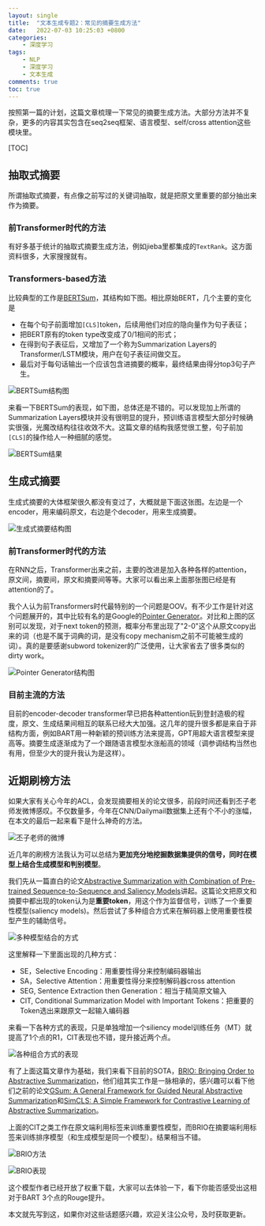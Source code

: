 ```yaml
---
layout: single
title:  "文本生成专题2：常见的摘要生成方法"
date:   2022-07-03 10:25:03 +0800
categories: 
    - 深度学习
tags: 
    - NLP
    - 深度学习
    - 文本生成
comments: true
toc: true
---
```


按照第一篇的计划，这篇文章梳理一下常见的摘要生成方法。大部分方法并不复杂，更多的内容其实包含在seq2seq框架、语言模型、self/cross attention这些模块里。


[TOC]


## 抽取式摘要
所谓抽取式摘要，有点像之前写过的关键词抽取，就是把原文里重要的部分抽出来作为摘要。
### 前Transformer时代的方法
有好多基于统计的抽取式摘要生成方法，例如jieba里都集成的`TextRank`。这方面资料很多，大家搜搜就有。
### Transformers-based方法
比较典型的工作是[BERTSum](https://arxiv.org/abs/1908.08345)，其结构如下图。相比原始BERT，几个主要的变化是
- 在每个句子前面增加`[CLS]`token，后续用他们对应的隐向量作为句子表征；
- 把BERT原有的token type改变成了0/1相间的形式；
- 在得到句子表征后，又增加了一个称为Summarization Layers的Transformer/LSTM模块，用户在句子表征间做交互。
- 最后对于每句话输出一个应该包含进摘要的概率，最终结果由得分top3句子产生。

![BERTSum结构图](/assets/nlg/bertsum.png)

来看一下BERTSum的表现，如下图，总体还是不错的。可以发现加上所谓的Summarization Layers模块并没有很明显的提升，预训练语言模型大部分时候确实很强，光魔改结构往往收效不大。这篇文章的结构我感觉很工整，句子前加`[CLS]`的操作给人一种细腻的感觉。

![BERTSum结果](/assets/nlg/bertsum_result.png)

## 生成式摘要

生成式摘要的大体框架很久都没有变过了，大概就是下面这张图。左边是一个encoder，用来编码原文，右边是个decoder，用来生成摘要。

![生成式摘要结构图](/assets/nlg/abstractive.png)


### 前Transformer时代的方法
在RNN之后，Transformer出来之前，主要的改进是加入各种各样的attention，原文间，摘要间，原文和摘要间等等。大家可以看出来上面那张图已经是有attention的了。

我个人认为前Transformers时代最特别的一个问题是OOV。有不少工作是针对这个问题展开的，其中比较有名的是Google的[Pointer Generator](http://arxiv.org/abs/1704.04368 "Get To The Point: Summarization with Pointer-Generator Networks")。对比和上图的区别可以发现，对于next token的预测，概率分布里出现了"2-0"这个从原文copy出来的词（也是不属于词典的词，是没有copy mechanism之前不可能被生成的词）。真的是要感谢subword tokenizer的广泛使用，让大家省去了很多类似的dirty work。


![Pointer Generator结构图](/assets/nlg/pointer.png)

### 目前主流的方法
目前的encoder-decoder transformer早已把各种attention玩到登封造极的程度，原文、生成结果间相互的联系已经大大加强。这几年的提升很多都是来自于非结构方面，例如BART用一种新颖的预训练方法来提高，GPT用超大语言模型来提高等。摘要生成逐渐成为了一个跟随语言模型水涨船高的领域（调参调结构当然也有用，但至少大的提升我认为是这样）。
## 近期刷榜方法

如果大家有关心今年的ACL，会发现摘要相关的论文很多，前段时间还看到丕子老师发微博感叹。不仅数量多，今年在CNN/Dailymail数据集上还有个不小的涨幅，在本文的最后一起来看下是什么神奇的方法。

![丕子老师的微博](/assets/nlg/peizi_weibo.jpeg)

近几年的刷榜方法我认为可以总结为**更加充分地挖掘数据集提供的信号，同时在模型上结合生成模型和判别模型**。

我们先从一篇直白的论文[Abstractive Summarization with Combination of Pre-trained Sequence-to-Sequence and Saliency Models](https://arxiv.org/abs/2003.13028 "Abstractive Summarization with Combination of Pre-trained Sequence-to-Sequence and Saliency Models")讲起。这篇论文把原文和摘要中都出现的token认为是**重要token**，用这个作为监督信号，训练了一个重要性模型(saliency models)。然后尝试了多种组合方式来在解码器上使用重要性模型产生的辅助信号。

![多种模型结合的方式](/assets/nlg/saliency_and_g.png)

这里解释一下里面出现的几种方式：
- SE，Selective Encoding：用重要性得分来控制编码器输出
- SA，Selective Attention：用重要性得分来控制解码器cross attention
- SEG, Sentence Extraction then Generation：相当于精简原文输入
- CIT, Conditional Summarization Model with Important Tokens：把重要的Token选出来跟原文一起输入编码器

来看一下各种方式的表现，只是单独增加一个siliency model训练任务（MT）就提高了1个点的R1，CIT表现也不错，提升接近两个点。

![各种组合方式的表现](/assets/nlg/CIT_result.png)

有了上面这篇文章作为基础，我们来看下目前的SOTA，[BRIO: Bringing Order to Abstractive Summarization](https://arxiv.org/abs/2203.16804v1)，他们组其实工作是一脉相承的，感兴趣可以看下他们之前的论文[GSum: A General Framework for Guided Neural Abstractive Summarization](https://arxiv.org/abs/2010.08014)和[SimCLS: A Simple Framework for Contrastive Learning of Abstractive Summarization](https://arxiv.org/abs/2106.01890v1)。

上面的CIT之类工作在原文端利用标签来训练重要性模型，而BRIO在摘要端利用标签来训练排序模型（和生成模型是同一个模型）。结果相当不错。

![BRIO方法](/assets/nlg/brio_model.png)

![BRIO表现](/assets/nlg/brio.png)

这个模型作者已经开放了权重下载，大家可以去体验一下，看下你能否感受出这相对于BART 3个点的Rouge提升。

本文就先写到这，如果你对这些话题感兴趣，欢迎关注公众号，及时获取更新。